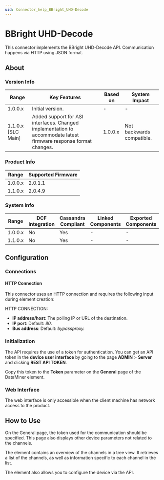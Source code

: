 ```yaml
---
uid: Connector_help_BBright_UHD-Decode
---
```


# BBright UHD-Decode

This connector implements the BBright UHD-Decode API. Communication happens via HTTP using JSON format.

## About

### Version Info

| **Range**            | **Key Features**                                                                                                 | **Based on** | **System Impact**         |
|----------------------|------------------------------------------------------------------------------------------------------------------|--------------|---------------------------|
| 1.0.0.x              | Initial version.                                                                                                 | \-           | \-                        |
| 1.1.0.x \[SLC Main\] | Added support for ASI interfaces. Changed implementation to accommodate latest firmware response format changes. | 1.0.0.x      | Not backwards compatible. |

### Product Info

| Range     | Supported Firmware     |
|-----------|------------------------|
| 1.0.0.x   | 2.0.1.1                |
| 1.1.0.x   | 2.0.4.9                |

### System Info

| Range     | DCF Integration     | Cassandra Compliant     | Linked Components     | Exported Components     |
|-----------|---------------------|-------------------------|-----------------------|-------------------------|
| 1.0.0.x   | No                  | Yes                     | \-                    | \-                      |
| 1.1.0.x   | No                  | Yes                     | \-                    | \-                      |

## Configuration

### Connections

#### HTTP Connection

This connector uses an HTTP connection and requires the following input during element creation:

HTTP CONNECTION:

- **IP address/host**: The polling IP or URL of the destination.
- **IP port**: Default: *80*.
- **Bus address**: Default: *bypassproxy.*

### Initialization

The API requires the use of a token for authentication. You can get an API token in the **device user interface** by going to the page **ADMIN** \> **Server** and clicking **REST API TOKEN**.

Copy this token to the **Token** parameter on the **General** page of the DataMiner element.

### Web Interface

The web interface is only accessible when the client machine has network access to the product.

## How to Use

On the General page, the token used for the communication should be specified. This page also displays other device parameters not related to the channels.

The element contains an overview of the channels in a tree view. It retrieves a list of the channels, as well as information specific to each channel in the list.

The element also allows you to configure the device via the API.
